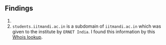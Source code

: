 ## Findings

1. 
2. `students.iitmandi.ac.in` is a subdomain of `iitmandi.ac.in` which was given to the institute by `ERNET India`.
I found this information by this [Whois lookup](https://www.whois.com/whois/iitmandi.ac.in).

